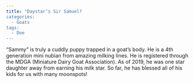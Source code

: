 ```yaml
---
title: "Daystar’s Sir Samuel?
categories:
  - Goats
tags:
  - Doe
---
```

“Sammy” is truly a cuddly puppy trapped in a goat’s body.  He is a 4th generation mini nubian from amazing milking lines.  He is registered through the MDGA (Miniature Dairy Goat Association).  As of 2019, he was one star daughter away from earning his milk star.  So far, he has blessed all of his kids for us with many moonspots!
